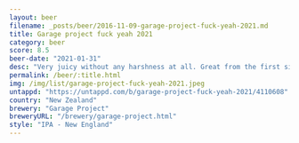 ```yaml
---
layout: beer
filename: _posts/beer/2016-11-09-garage-project-fuck-yeah-2021.md
title: Garage project fuck yeah 2021
category: beer
score: 8.5
beer-date: "2021-01-31"
desc: "Very juicy without any harshness at all. Great from the first sip to the last"
permalink: /beer/:title.html
img: /img/list/garage-project-fuck-yeah-2021.jpeg
untappd: "https://untappd.com/b/garage-project-fuck-yeah-2021/4110608"
country: "New Zealand"
brewery: "Garage Project"
breweryURL: "/brewery/garage-project.html"
style: "IPA - New England"
---
```

